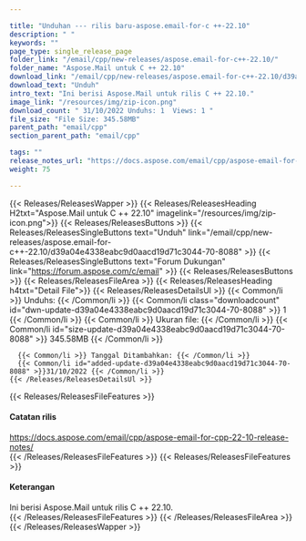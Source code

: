 ```yaml
---

title: "Unduhan --- rilis baru-aspose.email-for-c ++-22.10"
description: " "
keywords: ""
page_type: single_release_page
folder_link: "/email/cpp/new-releases/aspose.email-for-c++-22.10/"
folder_name: "Aspose.Mail untuk C ++ 22.10"
download_link: "/email/cpp/new-releases/aspose.email-for-c++-22.10/d39a04e4338eabc9d0aacd19d71c3044-70-8088"
download_text: "Unduh"
intro_text: "Ini berisi Aspose.Mail untuk rilis C ++ 22.10."
image_link: "/resources/img/zip-icon.png"
download_count: " 31/10/2022 Unduhs: 1  Views: 1 "
file_size: "File Size: 345.58MB"
parent_path: "email/cpp"
section_parent_path: "email/cpp"

tags: ""
release_notes_url: "https://docs.aspose.com/email/cpp/aspose-email-for-cpp-22-10-release-notes/"
weight: 75

---
```


{{< Releases/ReleasesWapper >}}
  {{< Releases/ReleasesHeading H2txt="Aspose.Mail untuk C ++ 22.10" imagelink="/resources/img/zip-icon.png">}}
  {{< Releases/ReleasesButtons >}}
    {{< Releases/ReleasesSingleButtons text="Unduh" link="/email/cpp/new-releases/aspose.email-for-c++-22.10/d39a04e4338eabc9d0aacd19d71c3044-70-8088" >}}
    {{< Releases/ReleasesSingleButtons text="Forum Dukungan" link="https://forum.aspose.com/c/email" >}}
  {{< Releases/ReleasesButtons >}}
  {{< Releases/ReleasesFileArea >}}
    {{< Releases/ReleasesHeading h4txt="Detail File">}}
    {{< Releases/ReleasesDetailsUl >}}
      {{< Common/li >}} Unduhs: {{< /Common/li >}}
      {{< Common/li class="downloadcount" id="dwn-update-d39a04e4338eabc9d0aacd19d71c3044-70-8088" >}} 1 {{< /Common/li >}}
      {{< Common/li >}} Ukuran file: {{< /Common/li >}}
      {{< Common/li id="size-update-d39a04e4338eabc9d0aacd19d71c3044-70-8088" >}} 345.58MB {{< /Common/li >}}

      {{< Common/li >}} Tanggal Ditambahkan: {{< /Common/li >}}
      {{< Common/li id="added-update-d39a04e4338eabc9d0aacd19d71c3044-70-8088" >}}31/10/2022 {{< /Common/li >}}
    {{< /Releases/ReleasesDetailsUl >}}

  {{< Releases/ReleasesFileFeatures >}}
      <h4>Catatan rilis</h4><div><a href='https://docs.aspose.com/email/cpp/aspose-email-for-cpp-22-10-release-notes/'>https://docs.aspose.com/email/cpp/aspose-email-for-cpp-22-10-release-notes/</a></div>
  {{< /Releases/ReleasesFileFeatures >}}
  {{< Releases/ReleasesFileFeatures >}}
      <h4>Keterangan</h4><div class="HTMLDescription">Ini berisi Aspose.Mail untuk rilis C ++ 22.10.</div>
  {{< /Releases/ReleasesFileFeatures >}}
 {{< /Releases/ReleasesFileArea >}}
{{< /Releases/ReleasesWapper >}}


